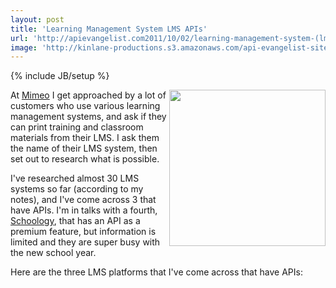 ```yaml
---
layout: post
title: 'Learning Management System LMS APIs'
url: 'http://apievangelist.com2011/10/02/learning-management-system-(lms)-apis/'
image: 'http://kinlane-productions.s3.amazonaws.com/api-evangelist-site/blog/learning-kids.jpeg'
---
```

{% include JB/setup %}
<p>
     <img src="http://kinlane-productions.s3.amazonaws.com/api-evangelist/LMS/learning-kids.jpeg"  width="250" align="right" />
</p>
<p>
     At <a title="Mimeo" href="http://developer.mimeo.com">Mimeo</a> I get approached by a lot of customers who use various learning management systems, and ask if they can print training and classroom materials from their LMS. I ask them the name of their LMS system, then set out to research what is possible.
</p>
<p>
     I've researched almost 30 LMS systems so far (according to my notes), and I've come across 3 that have APIs. I'm in talks with a fourth, <a title="Schoology" href="http://apievangelist.com/apis/schoology_api.php">Schoology</a>, that has an API as a premium feature, but information is limited and they are super busy with the new school year.
</p>
<p>
     Here are the three LMS platforms that I've come across that have APIs:
</p>

